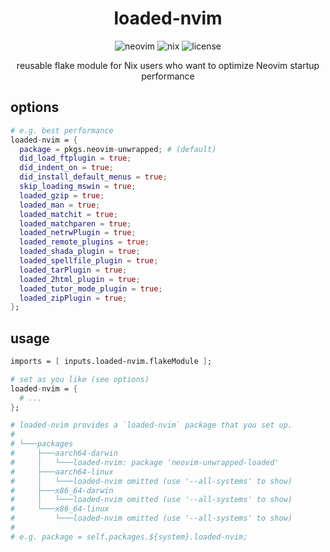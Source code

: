 <h1 align="center">
    loaded-nvim
</h1>
<div align="center">
  <img alt="neovim" src="https://img.shields.io/badge/NeoVim-57A143.svg?&style=for-the-badge&logo=neovim&logoColor=white">
  <img alt="nix" src="https://img.shields.io/badge/nix-5277C3.svg?&style=for-the-badge&logo=NixOS&logoColor=white">
  <img alt="license" src="https://img.shields.io/github/license/ttak0422/loaded-nvim?style=for-the-badge">
  <p>reusable flake module for Nix users who want to optimize Neovim startup performance</p>
</div>

## options

```nix
# e.g. best performance
loaded-nvim = {
  package = pkgs.neovim-unwrapped; # (default)
  did_load_ftplugin = true;
  did_indent_on = true;
  did_install_default_menus = true;
  skip_loading_mswin = true;
  loaded_gzip = true;
  loaded_man = true;
  loaded_matchit = true;
  loaded_matchparen = true;
  loaded_netrwPlugin = true;
  loaded_remote_plugins = true;
  loaded_shada_plugin = true;
  loaded_spellfile_plugin = true;
  loaded_tarPlugin = true;
  loaded_2html_plugin = true;
  loaded_tutor_mode_plugin = true;
  loaded_zipPlugin = true;
};
```

## usage

```nix
imports = [ inputs.loaded-nvim.flakeModule ];

# set as you like (see options)
loaded-nvim = {
  # ...
};

# loaded-nvim provides a `loaded-nvim` package that you set up.
#
# └───packages
#     ├───aarch64-darwin
#     │   └───loaded-nvim: package 'neovim-unwrapped-loaded'
#     ├───aarch64-linux
#     │   └───loaded-nvim omitted (use '--all-systems' to show)
#     ├───x86_64-darwin
#     │   └───loaded-nvim omitted (use '--all-systems' to show)
#     └───x86_64-linux
#         └───loaded-nvim omitted (use '--all-systems' to show)
# 
# e.g. package = self.packages.${system}.loaded-nvim;
```
